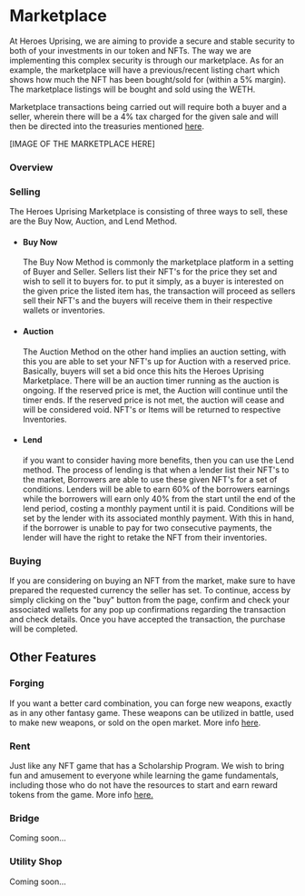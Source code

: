 # Marketplace

At Heroes Uprising, we are aiming to provide a secure and stable security to both of your investments in our token and NFTs. The way we are implementing this complex security is through our marketplace. As for an example, the marketplace will have a previous/recent listing chart which shows how much the NFT has been bought/sold for (within a 5% margin). The marketplace listings will be bought and sold using the WETH.

Marketplace transactions being carried out will require both a buyer and a seller, wherein there will be a 4% tax charged for the given sale and will then be directed into the treasuries mentioned [here](https://docs.heroesuprising.com/game-economy-tokens-sale-and-funds-information/game-economic).



\[IMAGE OF THE MARKETPLACE HERE]

### Overview

### Selling

The Heroes Uprising Marketplace is consisting of three ways to sell, these are the Buy Now, Auction, and Lend Method.

*   #### Buy Now

    The Buy Now Method is commonly the marketplace platform in a setting of Buyer and Seller. Sellers list their NFT's for the price they set and wish to sell it to buyers for. to put it simply, as a buyer is interested on the given price the listed item has, the transaction will proceed as sellers sell their NFT's and the buyers will receive them in their respective wallets or inventories.
*   #### Auction

    The Auction Method on the other hand implies an auction setting, with this you are able to set your NFT's up for Auction with a reserved price. Basically, buyers will set a bid once this hits the Heroes Uprising Marketplace. There will be an auction timer running as the auction is ongoing. If the reserved price is met, the Auction will continue until the timer ends. If the reserved price is not met, the auction will cease and will be considered void. NFT's or Items will be returned to respective Inventories.
*   #### Lend

    if you want to consider having more benefits, then you can use the Lend method. The process of lending is that when a lender list their NFT's to the market, Borrowers are able to use these given NFT's for a set of conditions. Lenders will be able to earn 60% of the borrowers earnings while the borrowers will earn only 40% from the start until the end of the lend period, costing a monthly payment until it is paid. Conditions will be set by the lender with its associated monthly payment. With this in hand, if the borrower is unable to pay for two consecutive payments, the lender will have the right to retake the NFT from their inventories.

### Buying

If you are considering on buying an NFT from the market, make sure to have prepared the requested currency the seller has set. To continue, access by simply clicking on the "buy" button from the page, confirm and check your associated wallets for any pop up confirmations regarding the transaction and check details. Once you have accepted the transaction, the purchase will be completed.

## Other Features

### Forging

If you want a better card combination, you can forge new weapons, exactly as in any other fantasy game. These weapons can be utilized in battle, used to make new weapons, or sold on the open market. More info [here](https://docs.heroesuprising.com/game-features/forging).

### Rent

Just like any NFT game that has a Scholarship Program. We wish to bring fun and amusement to everyone while learning the game fundamentals, including those who do not have the resources to start and earn reward tokens from the game. More info [here.](https://docs.heroesuprising.com/game-features/scholarship-program)

### Bridge

Coming soon...

### Utility Shop

Coming soon...
